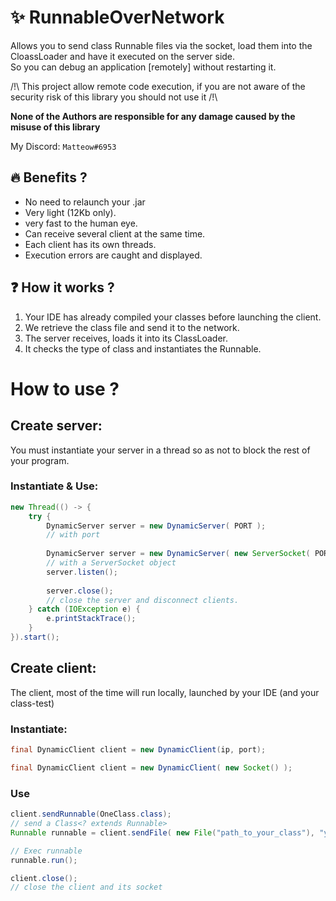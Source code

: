 # :sparkles: RunnableOverNetwork

Allows you to send class Runnable files via the socket, load them into the CloassLoader and have it executed on the server side.  
So you can debug an application [remotely] without restarting it.

/!\\ This project allow remote code execution, if you are not aware 
of the security risk of this library you should not use it /!\\

**None of the Authors are responsible for any damage caused by the misuse of this library**

My Discord: ``Matteow#6953``

## :fire: Benefits ?
* No need to relaunch your .jar
* Very light (12Kb only).
* very fast to the human eye.
* Can receive several client at the same time.
* Each client has its own threads.
* Execution errors are caught and displayed.

## :question: How it works ?
1. Your IDE has already compiled your classes before launching the client.
2. We retrieve the class file and send it to the network.
3. The server receives, loads it into its ClassLoader.
4. It checks the type of class and instantiates the Runnable.
  
# How to use ?
## Create server:
You must instantiate your server in a thread so as not to block the rest of your program.   
### Instantiate & Use:
```java
new Thread(() -> {
    try {
        DynamicServer server = new DynamicServer( PORT );
        // with port
        
        DynamicServer server = new DynamicServer( new ServerSocket( PORT ) );
        // with a ServerSocket object
        server.listen();
        
        server.close();
        // close the server and disconnect clients.
    } catch (IOException e) {
        e.printStackTrace();
    }
}).start();
```

## Create client:
The client, most of the time will run locally, launched by your IDE (and your class-test)  
### Instantiate:
```java
final DynamicClient client = new DynamicClient(ip, port);

final DynamicClient client = new DynamicClient( new Socket() );
```

### Use
```java
client.sendRunnable(OneClass.class);
// send a Class<? extends Runnable>
Runnable runnable = client.sendFile( new File("path_to_your_class"), "your.class.Name");

// Exec runnable
runnable.run();

client.close(); 
// close the client and its socket
```
